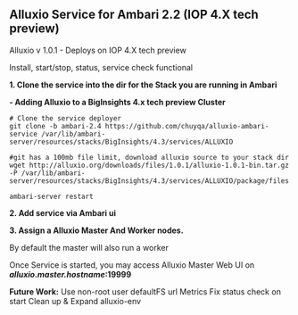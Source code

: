 ## Alluxio Service for Ambari 2.2 (IOP 4.X tech preview)

Alluxio v 1.0.1 - Deploys on IOP 4.X tech preview


Install, start/stop, status, service check functional


**1. Clone the service into the dir for the Stack you are running in Ambari**

**- Adding Alluxio to a BigInsights 4.x tech preview Cluster**

```
# Clone the service deployer
git clone -b ambari-2.4 https://github.com/chuyqa/alluxio-ambari-service /var/lib/ambari-server/resources/stacks/BigInsights/4.3/services/ALLUXIO

#git has a 100mb file limit, download alluxio source to your stack dir
wget http://alluxio.org/downloads/files/1.0.1/alluxio-1.0.1-bin.tar.gz -P /var/lib/ambari-server/resources/stacks/BigInsights/4.3/services/ALLUXIO/package/files 

ambari-server restart

```


**2. Add service via Ambari ui**



**3. Assign a Alluxio Master And Worker nodes.**

By default the master will also run a worker 


Once Service is started, you may access Alluxio Master Web UI on ***alluxio.master.hostname*:19999**

**Future Work:**
Use non-root user 
defaultFS url
Metrics
Fix status check on start
Clean up & Expand alluxio-env
